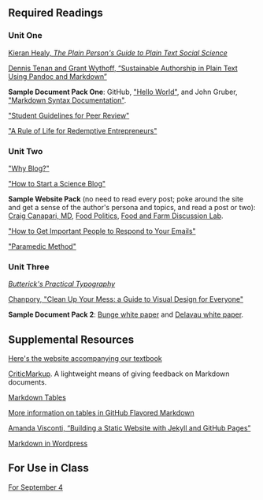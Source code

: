 ## Required Readings

### Unit One

[Kieran Healy, *The Plain Person's Guide to Plain Text Social Science*](http://plain-text.co/)

[Dennis Tenan and Grant Wythoff, “Sustainable Authorship in Plain Text Using Pandoc and Markdown”](https://programminghistorian.org/en/lessons/sustainable-authorship-in-plain-text-using-pandoc-and-markdown)

**Sample Document Pack One**: GitHub, ["Hello World"](https://guides.github.com/activities/hello-world/), and John Gruber, ["Markdown Syntax Documentation"](https://daringfireball.net/projects/markdown/syntax).

["Student Guidelines for Peer Review"](https://serc.carleton.edu/sp/library/peerreview/tips.html)

["A Rule of Life for Redemptive Entrepreneurs"](https://rule.praxislabs.org/)

### Unit Two

["Why Blog?"](https://blog.hubspot.com/marketing/the-benefits-of-business-blogging-ht) 

["How to Start a Science Blog"](https://www.theguardian.com/science/2014/apr/17/science-blog-wellcome-trust-writing-prize)

**Sample Website Pack** (no need to read every post; poke around the site and get a sense of the author's persona and topics, and read a post or two): [Craig Canapari, MD](https://drcraigcanapari.com/), [Food Politics](https://www.foodpolitics.com/), [Food and Farm Discussion Lab](http://fafdl.org/).

["How to Get Important People to Respond to Your Emails"](https://qz.com/97281/the-secrets-to-getting-important-people-to-email-you-back/)

["Paramedic Method"](https://owl.purdue.edu/owl/general_writing/academic_writing/paramedic_method.html)

### Unit Three

[*Butterick's Practical Typography*](https://practicaltypography.com)

[Chanpory, "Clean Up Your Mess: a Guide to Visual Design for Everyone"](http://www.visualmess.com/)

**Sample Document Pack 2**: [Bunge white paper](https://drive.google.com/file/d/14ijQdufXEwb5N4Rj3iOwS6FPi0_sWgMa/view?usp=sharing) and [Delavau white paper](https://drive.google.com/file/d/1ZzovefeMN84ZPaRpCCplcdC_L68_myWz/view?usp=sharing). 

## Supplemental Resources

[Here's the website accompanying our textbook](https://www.craftofscientificwriting.com/)

[CriticMarkup](http://criticmarkup.com/). A lightweight means of giving feedback on Markdown documents. 

[Markdown Tables](https://www.tablesgenerator.com/markdown_tables)

[More information on tables in GitHub Flavored Markdown](https://help.github.com/articles/organizing-information-with-tables/)

[Amanda Visconti, “Building a Static Website with Jekyll and GitHub Pages”](https://programminghistorian.org/en/lessons/building-static-sites-with-jekyll-github-pages)

[Markdown in Wordpress](https://en.support.wordpress.com/markdown/)

## For Use in Class

[For September 4](https://link.springer.com/content/pdf/10.1007%2Fs13593-013-0181-6.pdf)
